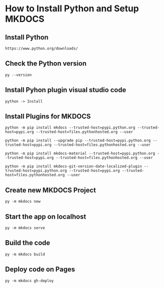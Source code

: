 # How to Install Python and Setup MKDOCS

## Install Python

<pre><code class="shell">https://www.python.org/downloads/</code></pre>

## Check the Python version

<pre><code class="shell">py --version</code></pre>

## Install Pyhon plugin visual studio code

<pre><code class="shell">python -> Install</code></pre>

## Install Plugins for MKDOCS

<pre><code class="shell">python -m pip install mkdocs --trusted-host=pypi.python.org --trusted-host=pypi.org --trusted-host=files.pythonhosted.org --user</code></pre>

<pre><code class="shell">python -m pip install --upgrade pip --trusted-host=pypi.python.org --trusted-host=pypi.org --trusted-host=files.pythonhosted.org --user</code></pre>

<pre><code class="shell">python -m pip install mkdocs-material --trusted-host=pypi.python.org --trusted-host=pypi.org --trusted-host=files.pythonhosted.org --user</code></pre>

<pre><code class="shell">python -m pip install mkdocs-git-version-date-localized-plugin --trusted-host=pypi.python.org --trusted-host=pypi.org --trusted-host=files.pythonhosted.org --user</code></pre>

## Create new MKDOCS Project

<pre><code class="shell">py -m mkdocs new <Project Name></code></pre>

## Start the app on localhost

<pre><code class="shell">py -m mkdocs serve</code></pre>

## Build the code

<pre><code class="shell">py -m mkdocs build</code></pre>

## Deploy code on Pages

<pre><code class="shell">py -m mkdocs gh-deploy</code></pre>